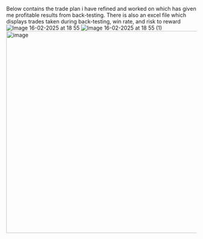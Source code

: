 Below contains the trade plan i have refined and worked on which has given me profitable results from back-testing. There is also an excel file which displays trades taken during back-testing, win rate, and risk to reward
![Image 16-02-2025 at 18 55](https://github.com/user-attachments/assets/c00c0689-0cd4-489d-b52a-5c78f8a4593c)
![Image 16-02-2025 at 18 55 (1)](https://github.com/user-attachments/assets/68287c73-540e-4e0e-abeb-3924a92bcfc7)
<img width="537" alt="image" src="https://github.com/user-attachments/assets/b663367e-43d3-4997-9442-c30f3726b7b0" />

